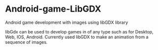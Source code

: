 # Android-game-LibGDX

Android game development with images using libGDX library

libGdx can be used to develop games in of any type such as for Desktop, Web, IOS, Android.
Currently used libGDX to make an animation from a sequence of images.
